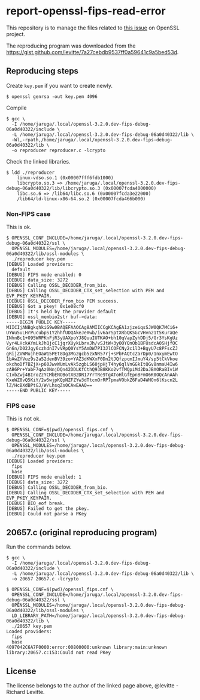 # report-openssl-fips-read-error

This repository is to manage the files related to [this issue](https://github.com/openssl/openssl/issues/20657) on OpenSSL project.

The reproducing program was downloaded from the <https://gist.github.com/levitte/7a27cebdb9537ff0a59641c9a5bed53d>.

## Reproducing steps

Create `key.pem` if you want to create newly.

```
$ openssl genrsa -out key.pem 4096
```

Compile

```
$ gcc \
  -I /home/jaruga/.local/openssl-3.2.0.dev-fips-debug-06a0d40322/include \
  -L /home/jaruga/.local/openssl-3.2.0.dev-fips-debug-06a0d40322/lib \
  -Wl,-rpath,/home/jaruga/.local/openssl-3.2.0.dev-fips-debug-06a0d40322/lib \
  -o reproducer reproducer.c -lcrypto
```

Check the linked libraries.

```
$ ldd ./reproducer
	linux-vdso.so.1 (0x00007fff6fdb1000)
	libcrypto.so.3 => /home/jaruga/.local/openssl-3.2.0.dev-fips-debug-06a0d40322/lib/libcrypto.so.3 (0x00007fcda4000000)
	libc.so.6 => /lib64/libc.so.6 (0x00007fcda3e22000)
	/lib64/ld-linux-x86-64.so.2 (0x00007fcda466b000)
```

### Non-FIPS case

This is ok.

```
$ OPENSSL_CONF_INCLUDE=/home/jaruga/.local/openssl-3.2.0.dev-fips-debug-06a0d40322/ssl \
  OPENSSL_MODULES=/home/jaruga/.local/openssl-3.2.0.dev-fips-debug-06a0d40322/lib/ossl-modules \
  ./reproducer key.pem
[DEBUG] Loaded providers:
  default
[DEBUG] FIPS mode enabled: 0
[DEBUG] data_size: 3272
[DEBUG] Calling OSSL_DECODER_from_bio.
[DEBUG] Calling OSSL_DECODER_CTX_set_selection with PEM and EVP_PKEY_KEYPAIR.
[DEBUG] OSSL_DECODER_from_bio PEM success.
[DEBUG] Got a pkey! 0x1e08cf0
[DEBUG] It's held by the provider default
[DEBUG] ossl_membio2str buf->data:
-----BEGIN PUBLIC KEY-----
MIICIjANBgkqhkiG9w0BAQEFAAOCAg8AMIICCgKCAgEA1zjzeiqsSJW0QK7MCi6+
UYWu5uLHrPucubpS1Y2hhfUDQAkeJeXwb/iv6arSptXRbQK5GcVHvn21t5KuraQe
INhnBc1+O95WRPKnFjR3yUAXpoYJ8QuuIUTKAO+bh10qVapZyhDDj5/Gr3YsKgUz
Vyr4LHckAYmLkJhQjcC1jqrXUykLbrxJh/vSJtW+3yOOYQnOb1BFUsdcA0SHjfOC
Gn6n/D02Jgy6czhdnI7vVRpQ0YsY5AmDW7PI3JlCOFCNy2c1l3+BgyU7c8PFscZJ
gRijZVWMujhEOaW15PEt8Dg3MG2gcb5zxNR57rj+sPbFAQtcZarDp0/1nxymEwtO
1bAwZfVuz9s2a52denBV39zo+YAZ3dKWXxF0Dn2tJQfzpcmIJmuY4/sp5tCkVkoe
okchoDf7BZjX+p60JwvWUmLvAk5zgbLS60jpHjT4hy6qlVnGGkItQGv8nmaU4Iw6
zAB6Pr+YabF7qAz0NnjDQn42DDLKfCthQ93B8KKo2vfTMQpiMd2DaJBXORaBIv1W
C1vbZwj4BIroZzYCMbENOBotXB2DR17YrTRe9TgAToHlGfEpnBFmO6K0OQcAnAAh
KxeWZ8vQ5KiY/2w5wjpKQpNZFZYw3dTtcmOrRP7pmaVObkZ6FaD4WHOn6lKscn2L
lZ/HcBXdBPtGJ/W/LhsqZs0CAwEAAQ==
-----END PUBLIC KEY-----
```

### FIPS case

This is not ok.

```
$ OPENSSL_CONF=$(pwd)/openssl_fips.cnf \
  OPENSSL_CONF_INCLUDE=/home/jaruga/.local/openssl-3.2.0.dev-fips-debug-06a0d40322/ssl \
  OPENSSL_MODULES=/home/jaruga/.local/openssl-3.2.0.dev-fips-debug-06a0d40322/lib/ossl-modules \
  ./reproducer key.pem
[DEBUG] Loaded providers:
  fips
  base
[DEBUG] FIPS mode enabled: 1
[DEBUG] data_size: 3272
[DEBUG] Calling OSSL_DECODER_from_bio.
[DEBUG] Calling OSSL_DECODER_CTX_set_selection with PEM and EVP_PKEY_KEYPAIR.
[DEBUG] BIO_eof break.
[DEBUG] Failed to get the pkey.
[DEBUG] Could not parse a PKey
```

## 20657.c (original reproducing program)

Run the commands below.

```
$ gcc \
  -I /home/jaruga/.local/openssl-3.2.0.dev-fips-debug-06a0d40322/include \
  -L /home/jaruga/.local/openssl-3.2.0.dev-fips-debug-06a0d40322/lib \
  -o 20657 20657.c -lcrypto

$ OPENSSL_CONF=$(pwd)/openssl_fips.cnf \
  OPENSSL_CONF_INCLUDE=/home/jaruga/.local/openssl-3.2.0.dev-fips-debug-06a0d40322/ssl \
  OPENSSL_MODULES=/home/jaruga/.local/openssl-3.2.0.dev-fips-debug-06a0d40322/lib/ossl-modules \
  LD_LIBRARY_PATH=/home/jaruga/.local/openssl-3.2.0.dev-fips-debug-06a0d40322/lib \
  ./20657 key.pem
Loaded providers:
  fips
  base
4097042C6A7F0000:error:00800000:unknown library:main:unknown library:20657.c:153:Could not read PKey
```

## License

The license belongs to the author of the linked page above, @levitte - Richard Levitte.
